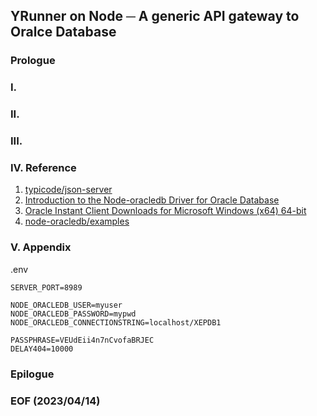 ## YRunner on Node ─ A generic API gateway to Oralce Database

### Prologue
### I. 
### II. 
### III. 
### IV. Reference

1. [typicode/json-server](https://github.com/typicode/json-server)
2. [Introduction to the Node-oracledb Driver for Oracle Database](https://node-oracledb.readthedocs.io/en/latest/user_guide/introduction.html#getting-started-with-node-oracledb)
3. [Oracle Instant Client Downloads for Microsoft Windows (x64) 64-bit](https://www.oracle.com/database/technologies/instant-client/winx64-64-downloads.html)
4. [node-oracledb/examples](https://github.com/oracle/node-oracledb/tree/main/examples)

### V. Appendix 
.env
```
SERVER_PORT=8989

NODE_ORACLEDB_USER=myuser
NODE_ORACLEDB_PASSWORD=mypwd
NODE_ORACLEDB_CONNECTIONSTRING=localhost/XEPDB1

PASSPHRASE=VEUdEii4n7nCvofaBRJEC
DELAY404=10000
```
### Epilogue 
### EOF (2023/04/14)
